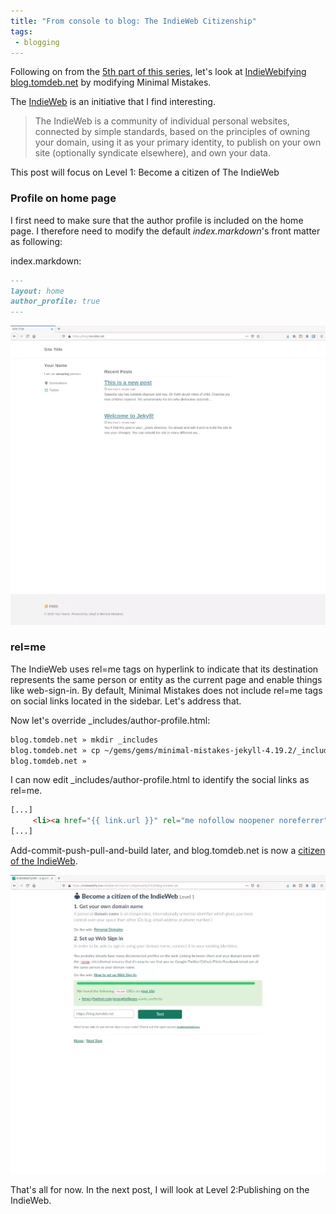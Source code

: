 ```yaml
---
title: "From console to blog: The IndieWeb Citizenship"
tags:
 - blogging
---
```


Following on from the [5th part of this series](/FromConsoleToBlog-5-Tags_Categories/), let's look at [IndieWebifying blog.tomdeb.net](https://indiewebify.me/validate-rel-me/?url=https%3A%2F%2Fblog.tomdeb.net) by modifying Minimal Mistakes.

The [IndieWeb](https://indieweb.org/) is an initiative that I find interesting. 

> The IndieWeb is a community of individual personal websites, connected by simple standards, based on the principles of owning your domain, using it as your primary identity, to publish on your own site (optionally syndicate elsewhere), and own your data.

This post will focus on Level 1: Become a citizen of The IndieWeb

### Profile on home page

I first need to make sure that the author profile is included on the home page. I therefore need to modify the default _index.markdown_'s front matter as following:

index.markdown:
```md 
---
layout: home
author_profile: true
---
```

<a class="image-popup" href="/assets/images/2020-05-15-FromConsoleToBlog-5-IndieWeb/2020-05-15-FromConsoleToBlog-5-IndieWeb_1.webp"><img class="align-center" src="/assets/images/2020-05-15-FromConsoleToBlog-5-IndieWeb/2020-05-15-FromConsoleToBlog-5-IndieWeb_1-small.webp"></a>


### rel=me

The IndieWeb uses rel=me tags on hyperlink to indicate that its destination represents the same person or entity as the current page and enable things like web-sign-in. By default, Minimal Mistakes does not include rel=me tags on social links located in the sidebar. Let's address that. 

Now let's override \_includes/author-profile.html:

```sh
blog.tomdeb.net » mkdir _includes 
blog.tomdeb.net » cp ~/gems/gems/minimal-mistakes-jekyll-4.19.2/_includes/author-profile.html _includes
blog.tomdeb.net »
```

I can now edit \_includes/author-profile.html to identify the social links as rel=me.

```html
[...]
     <li><a href="{{ link.url }}" rel="me nofollow noopener noreferrer"><i class="{{ link.icon | default: 'fas fa-link' }}" aria-hidden="true"></i><span class="label">{{ link.label }}</span></a></li>
[...]
```

Add-commit-push-pull-and-build later, and blog.tomdeb.net is now a [citizen of the IndieWeb](https://indiewebify.me/validate-rel-me/?url=https%3A%2F%2Fblog.tomdeb.net).

<a class="image-popup" href="/assets/images/2020-05-15-FromConsoleToBlog-5-IndieWeb/2020-05-15-FromConsoleToBlog-5-IndieWeb_2.webp"><img class="align-center" src="/assets/images/2020-05-15-FromConsoleToBlog-5-IndieWeb/2020-05-15-FromConsoleToBlog-5-IndieWeb_2-small.webp"></a>

That's all for now. In the next post, I will look at Level 2:Publishing on the IndieWeb.
